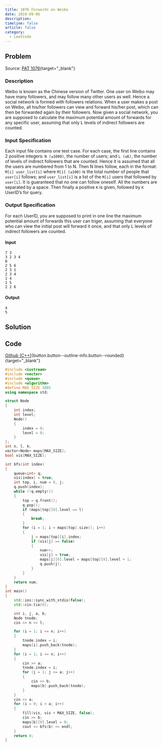 ```yaml
---
title: 1076 Forwards on Weibo
date: 2019-09-06
description: 
timeline: false
article: false
category:
  - LeetCode
---
```


## Problem

Source: [PAT 1076](https://pintia.cn/problem-sets/994805342720868352/exam/problems/994805392092020736){target="_blank"}

### Description

Weibo is known as the Chinese version of Twitter. One user on Weibo may have many followers, and may follow many other users as well. Hence a social network is formed with followers relations. When a user makes a post on Weibo, all his/her followers can view and forward his/her post, which can then be forwarded again by their followers. Now given a social network, you are supposed to calculate the maximum potential amount of forwards for any specific user, assuming that only L levels of indirect followers are counted.

### Input Specification

Each input file contains one test case. For each case, the first line contains 2 positive integers: `N (≤1000)`, the number of users; and `L (≤6)`, the number of levels of indirect followers that are counted. Hence it is assumed that all the users are numbered from 1 to N. Then N lines follow, each in the format: `M[i] user_list[i]` where `M[i] (≤100)` is the total number of people that `user[i]` follows; and `user_list[i]` is a list of the `M[i]` users that followed by `user[i]`. It is guaranteed that no one can follow oneself. All the numbers are separated by a space. Then finally a positive `K` is given, followed by `K` UserID’s for query.

### Output Specification

For each UserID, you are supposed to print in one line the maximum potential amount of forwards this user can triger, assuming that everyone who can view the initial post will forward it once, and that only L levels of indirect followers are counted.

#### Input

```text
7 3
3 2 3 4
0
2 5 6
2 3 1
2 3 4
1 4
1 5
2 2 6
```

#### Output

```text
4
5
```

## Solution

## Code

[Github (C++)](https://github.com/Alomerry/algorithm/blob/master/pat/a/1076){button.button--outline-info.button--rounded}{target="_blank"}

```cpp
#include <iostream>
#include <vector>
#include <queue>
#include <algorithm>
#define MAX_SIZE 1005
using namespace std;

struct Node
{
    int index;
    int level;
    Node()
    {
        index = 0;
        level = 0;
    }
};
int n, l, k;
vector<Node> maps[MAX_SIZE];
bool vis[MAX_SIZE];

int bfs(int index)
{
    queue<int> q;
    vis[index] = true;
    int top, i, num = 0, j;
    q.push(index);
    while (!q.empty())
    {
        top = q.front();
        q.pop();
        if (maps[top][0].level == l)
        {
            break;
        }
        for (i = 1; i < maps[top].size(); i++)
        {
            j = maps[top][i].index;
            if (vis[j] == false)
            {
                num++;
                vis[j] = true;
                maps[j][0].level = maps[top][0].level + 1;
                q.push(j);
            }
        }
    }
    return num;
}
int main()
{
    std::ios::sync_with_stdio(false);
    std::cin.tie(0);

    int i, j, a, b;
    Node tnode;
    cin >> n >> l;

    for (i = 1; i <= n; i++)
    {
        tnode.index = i;
        maps[i].push_back(tnode);
    }
    for (i = 1; i <= n; i++)
    {
        cin >> a;
        tnode.index = i;
        for (j = 1; j <= a; j++)
        {
            cin >> b;
            maps[b].push_back(tnode);
        }
    }
    cin >> a;
    for (i = 0; i < a; i++)
    {
        fill(vis, vis + MAX_SIZE, false);
        cin >> b;
        maps[b][0].level = 0;
        cout << bfs(b) << endl;
    }
    return 0;
}
```
